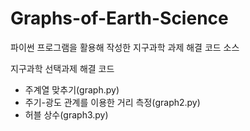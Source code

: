 # Graphs-of-Earth-Science

파이썬 프로그램을 활용해 작성한 지구과학 과제 해결 코드 소스

지구과학 선택과제 해결 코드

- 주계열 맞추기(graph.py)
- 주기-광도 관계를 이용한 거리 측정(graph2.py)
- 허블 상수(graph3.py)
